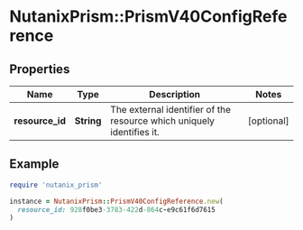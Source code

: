# NutanixPrism::PrismV40ConfigReference

## Properties

| Name | Type | Description | Notes |
| ---- | ---- | ----------- | ----- |
| **resource_id** | **String** | The external identifier of the resource which uniquely identifies it.  | [optional] |

## Example

```ruby
require 'nutanix_prism'

instance = NutanixPrism::PrismV40ConfigReference.new(
  resource_id: 928f0be3-3783-422d-864c-e9c61f6d7615
)
```

